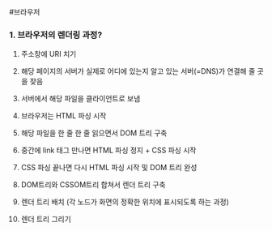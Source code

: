 #브라우저

### 1. 브라우저의 렌더링 과정?

1) 주소창에 URI 치기

2) 해당 페이지의 서버가 실제로 어디에 있는지 알고 있는 서버(=DNS)가 연결해 줄 곳을 찾음

3) 서버에서 해당 파일을 클라이언트로 보냄

4) 브라우저는 HTML 파싱 시작

5) 해당 파일을 한 줄 한 줄 읽으면서 DOM 트리 구축

6) 중간에 link 태그 만나면 HTML 파싱 정지 + CSS 파싱 시작

7) CSS 파싱 끝나면 다시 HTML 파싱 시작 및 DOM 트리 완성

8) DOM트리와 CSSOM트리 합쳐서 렌더 트리 구축

9) 렌더 트리 배치 (각 노드가 화면의 정확한 위치에 표시되도록 하는 과정)

10) 렌더 트리 그리기